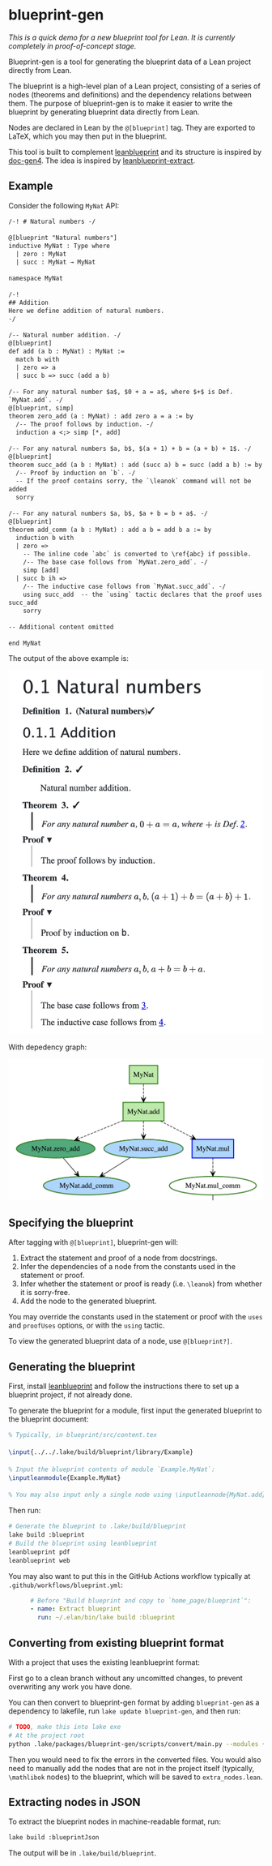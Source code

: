 # blueprint-gen

*This is a quick demo for a new blueprint tool for Lean. It is currently completely in proof-of-concept stage.*

Blueprint-gen is a tool for generating the blueprint data of a Lean project directly from Lean.

The blueprint is a high-level plan of a Lean project, consisting of a series of nodes (theorems and definitions) and the dependency relations between them.
The purpose of blueprint-gen is to make it easier to write the blueprint by generating blueprint data directly from Lean.

Nodes are declared in Lean by the `@[blueprint]` tag. They are exported to LaTeX, which you may then put in the blueprint.

This tool is built to complement [leanblueprint](https://github.com/PatrickMassot/leanblueprint) and its structure is inspired by [doc-gen4](https://github.com/leanprover/doc-gen4). The idea is inspired by [leanblueprint-extract](https://github.com/AlexKontorovich/PrimeNumberTheoremAnd/tree/main/leanblueprint-extract).

## Example

Consider the following `MyNat` API:

```lean
/-! # Natural numbers -/

@[blueprint "Natural numbers"]
inductive MyNat : Type where
  | zero : MyNat
  | succ : MyNat → MyNat

namespace MyNat

/-!
## Addition
Here we define addition of natural numbers.
-/

/-- Natural number addition. -/
@[blueprint]
def add (a b : MyNat) : MyNat :=
  match b with
  | zero => a
  | succ b => succ (add a b)

/-- For any natural number $a$, $0 + a = a$, where $+$ is Def. `MyNat.add`. -/
@[blueprint, simp]
theorem zero_add (a : MyNat) : add zero a = a := by
  /-- The proof follows by induction. -/
  induction a <;> simp [*, add]

/-- For any natural numbers $a, b$, $(a + 1) + b = (a + b) + 1$. -/
@[blueprint]
theorem succ_add (a b : MyNat) : add (succ a) b = succ (add a b) := by
  /-- Proof by induction on `b`. -/
  -- If the proof contains sorry, the `\leanok` command will not be added
  sorry

/-- For any natural numbers $a, b$, $a + b = b + a$. -/
@[blueprint]
theorem add_comm (a b : MyNat) : add a b = add b a := by
  induction b with
  | zero =>
    -- The inline code `abc` is converted to \ref{abc} if possible.
    /-- The base case follows from `MyNat.zero_add`. -/
    simp [add]
  | succ b ih =>
    /-- The inductive case follows from `MyNat.succ_add`. -/
    using succ_add  -- the `using` tactic declares that the proof uses succ_add
    sorry

-- Additional content omitted

end MyNat
```

The output of the above example is:

![Blueprint web](https://raw.githubusercontent.com/hanwenzhu/blueprint-gen-example/refs/heads/main/images/web.png)

With depedency graph:

![Depedency graph](https://raw.githubusercontent.com/hanwenzhu/blueprint-gen-example/refs/heads/main/images/depgraph.png)

## Specifying the blueprint

After tagging with `@[blueprint]`, blueprint-gen will:

1. Extract the statement and proof of a node from docstrings.
2. Infer the dependencies of a node from the constants used in the statement or proof.
3. Infer whether the statement or proof is ready (i.e. `\leanok`) from whether it is sorry-free.
4. Add the node to the generated blueprint.

You may override the constants used in the statement or proof with the `uses` and `proofUses` options, or with the `using` tactic.

To view the generated blueprint data of a node, use `@[blueprint?]`.

## Generating the blueprint

First, install [leanblueprint](https://github.com/PatrickMassot/leanblueprint) and follow the instructions there to set up a blueprint project, if not already done.

To generate the blueprint for a module, first input the generated blueprint to the blueprint document:

```latex
% Typically, in blueprint/src/content.tex

\input{../../.lake/build/blueprint/library/Example}

% Input the blueprint contents of module `Example.MyNat`:
\inputleanmodule{Example.MyNat}

% You may also input only a single node using \inputleannode{MyNat.add}.
```

Then run:

```sh
# Generate the blueprint to .lake/build/blueprint
lake build :blueprint
# Build the blueprint using leanblueprint
leanblueprint pdf
leanblueprint web
```

You may also want to put this in the GitHub Actions workflow typically at `.github/workflows/blueprint.yml`:

```yaml
      # Before "Build blueprint and copy to `home_page/blueprint`":
      - name: Extract blueprint
        run: ~/.elan/bin/lake build :blueprint
```

## Converting from existing blueprint format

With a project that uses the existing leanblueprint format:

First go to a clean branch without any uncomitted changes, to prevent overwriting any work you have done.

You can then convert to blueprint-gen format by adding `blueprint-gen` as a dependency to lakefile, run `lake update blueprint-gen`, and then run:

```sh
# TODO, make this into lake exe
# At the project root
python .lake/packages/blueprint-gen/scripts/convert/main.py --modules {root modules of your project}
```

Then you would need to fix the errors in the converted files. You would also need to manually add the nodes that are not in the project itself (typically, `\mathlibok` nodes) to the blueprint, which will be saved to `extra_nodes.lean`.

## Extracting nodes in JSON

To extract the blueprint nodes in machine-readable format, run:

```sh
lake build :blueprintJson
```

The output will be in `.lake/build/blueprint`.
